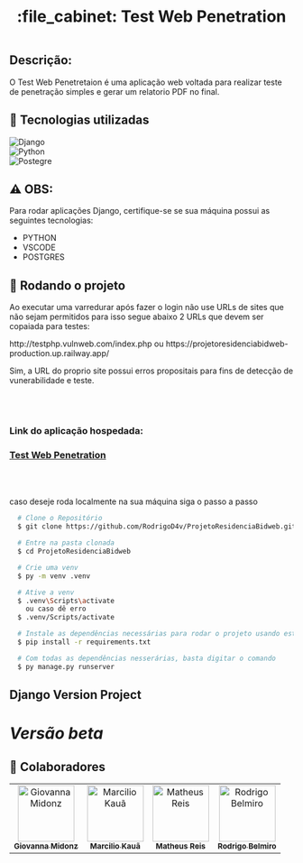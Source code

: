 <h1 align="center">:file_cabinet: Test Web Penetration</h1>
 
<div style="overflow: auto;">

  
</div>
<div style="clear: both;"></div>

## Descrição:

<p>O Test Web Penetretaion é uma aplicação web voltada para realizar teste de penetração simples
  e gerar um relatorio PDF no final.</p>

## :wrench: Tecnologias utilizadas

![Django](https://img.shields.io/badge/Django-092E20?style=for-the-badge&logo=django&logoColor=0175C2)&nbsp;<br>
![Python](https://img.shields.io/badge/Python-14354C?style=for-the-badge&logo=python&logoColor=0175C2)&nbsp;<br>
![Postegre](https://img.shields.io/badge/PostgreSQL-316192?style=for-the-badge&logo=postgresql&logoColor=white)&nbsp;<br>

## ⚠️ OBS:

 Para rodar aplicações Django, certifique-se se sua máquina possui as seguintes tecnologias:
- PYTHON
- VSCODE
- POSTGRES

## :rocket: Rodando o projeto


<p>Ao executar uma varredurar após fazer o login não use URLs de sites que não sejam permitidos para isso segue abaixo 2 URLs que devem ser copaiada para testes:</p>
<p><a>http://testphp.vulnweb.com/index.php ou https://projetoresidenciabidweb-production.up.railway.app/</a></p>
<p>Sim, a URL do proprio site possui erros propositais para fins de detecção de vunerabilidade e teste.</p>

<br><br>

### Link do aplicação hospedada:
<h3><a href="https://projetoresidenciabidweb-production.up.railway.app/">Test Web Penetration</a></h3>

<br><br>

<p>caso deseje roda localmente na sua máquina siga o passo a passo</p>

```bash
  # Clone o Repositório
  $ git clone https://github.com/RodrigoD4v/ProjetoResidenciaBidweb.git
```

```bash
  # Entre na pasta clonada
  $ cd ProjetoResidenciaBidweb
```

```bash
  # Crie uma venv
  $ py -m venv .venv
```

```bash
  # Ative a venv
  $ .venv\Scripts\activate
    ou caso dê erro
  $ .venv/Scripts/activate
```

```bash
  # Instale as dependências necessárias para rodar o projeto usando este comando
  $ pip install -r requirements.txt
```

```bash
  # Com todas as dependências nesserárias, basta digitar o comando
  $ py manage.py runserver
```


## Django Version Project
# *Versão beta*

## :handshake: Colaboradores
<table>
  <tr>
    <td align="center">
      <a href="https://github.com/giovannamidonz">
        <img src="https://github.com/giovannamidonz.png" width="100px;" alt="Giovanna Midonz"/><br>
        <sub>
          <b>Giovanna Midonz</b>
        </sub>
      </a>
    </td>
    <td align="center">
      <a href="https://github.com/MarcilioKaua">
        <img src="https://github.com/MarcilioKaua.png" width="100px;" alt="Marcilio Kauã"/><br>
        <sub>
          <b>Marcilio Kauã</b>
        </sub>
      </a>
    </td>
    <td align="center">
      <a href="https://github.com/Frouzin">
        <img src="https://github.com/Frouzin.png" width="100px;" alt="Matheus Reis"/><br>
        <sub>
          <b>Matheus Reis</b>
        </sub>
      </a>
    </td>
    <td align="center">
      <a href="http://github.com/RodrigoD4v">
        <img src="https://github.com/RodrigoD4v.png" width="100px;" alt="Rodrigo Belmiro"/><br>
        <sub>
          <b>Rodrigo Belmiro</b>
        </sub>
      </a>
    </td>
  </tr>
</table>
